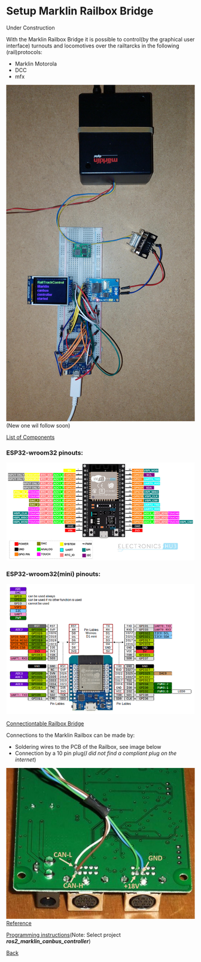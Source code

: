# Setup Marklin Railbox Bridge

Under Construction

With the Marklin Railbox Bridge it is possible to control(by the graphical user interface) turnouts and locomotives over the railtarcks in the following (rail)protocols:
* Marklin Motorola
* DCC
* mfx

![Image](images/MarklinRailboxBridge.jpg)
(New one wil follow soon)

[List of Components](https://docs.google.com/spreadsheets/d/18TnnurDtuM7WNLGjFARisbmxjI6zFRmcXOZzPikqvao/edit?usp=sharing)

### ESP32-wroom32 pinouts:
![Image](images/ESP32-Pinout.jpg)

### ESP32-wroom32(mini) pinouts:
![Image](images/ESP32-Pinout-mini.png)

[Connectiontable Railbox Bridge](https://docs.google.com/spreadsheets/d/1lZ0bYcd9MC5ZJBcrFeeLdLd2YKi_yTghrkXhHs3W9o0/edit?usp=sharing)


Connections to the Marklin Railbox can be made by:
* Soldering wires to the PCB of the Railbox, see image below
* Connection by a 10 pin plug(_I did not find a compliant plug on the internet_)

![Image](images/RailBoxConnection.jpg)
[Reference](https://www.marklin-users.net/forum/posts/t36089-Computer-interface-for-Marklin-Track-Box-and-mfx-programming)


[Programming instructions](instructions_programming_esp32.md)(Note: Select project ___ros2_marklin_canbus_controller___)

[Back](../README.md)